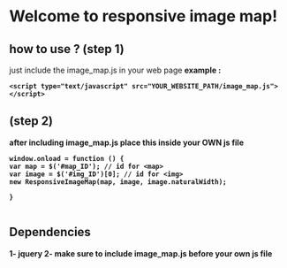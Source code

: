 # Welcome to responsive image map!




## how to use ? (step 1)
just include the image_map.js in your web page 
<b>example :<b>
```
<script type="text/javascript" src="YOUR_WEBSITE_PATH/image_map.js"></script>
```

## (step 2)
after including <b>image_map.js</b> 
place this inside <b>your OWN js file</b> 
```
window.onload = function () {
var map = $('#map_ID'); // id for <map>
var image = $('#img_ID')[0]; // id for <img>
new ResponsiveImageMap(map, image, image.naturalWidth);
   
}
 
```

## Dependencies 

1- <b>jquery</b> 
2- make sure to <b>include image_map.js before your own js file</b>
